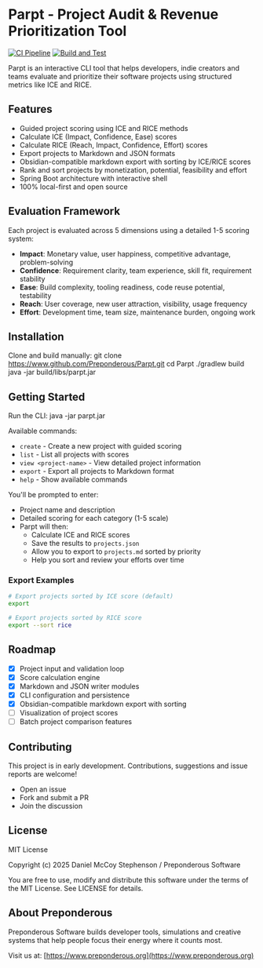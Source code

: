 # Parpt - Project Audit & Revenue Prioritization Tool

[![CI Pipeline](https://github.com/Stephenson-Software/Parpt/actions/workflows/ci.yml/badge.svg)](https://github.com/Stephenson-Software/Parpt/actions/workflows/ci.yml)
[![Build and Test](https://github.com/Stephenson-Software/Parpt/actions/workflows/build.yml/badge.svg)](https://github.com/Stephenson-Software/Parpt/actions/workflows/build.yml)

Parpt is an interactive CLI tool that helps developers, indie creators and teams evaluate and prioritize their software projects using structured metrics like ICE and RICE.

## Features
- Guided project scoring using ICE and RICE methods
- Calculate ICE (Impact, Confidence, Ease) scores
- Calculate RICE (Reach, Impact, Confidence, Effort) scores
- Export projects to Markdown and JSON formats
- Obsidian-compatible markdown export with sorting by ICE/RICE scores
- Rank and sort projects by monetization, potential, feasibility and effort
- Spring Boot architecture with interactive shell
- 100% local-first and open source

## Evaluation Framework
Each project is evaluated across 5 dimensions using a detailed 1-5 scoring system:
- **Impact**: Monetary value, user happiness, competitive advantage, problem-solving
- **Confidence**: Requirement clarity, team experience, skill fit, requirement stability
- **Ease**: Build complexity, tooling readiness, code reuse potential, testability
- **Reach**: User coverage, new user attraction, visibility, usage frequency
- **Effort**: Development time, team size, maintenance burden, ongoing work

## Installation
Clone and build manually:
git clone https://www.github.com/Preponderous/Parpt.git
cd Parpt
./gradlew build
java -jar build/libs/parpt.jar

## Getting Started
Run the CLI:
java -jar parpt.jar

Available commands:
- `create` - Create a new project with guided scoring
- `list` - List all projects with scores
- `view <project-name>` - View detailed project information
- `export` - Export all projects to Markdown format
- `help` - Show available commands

You'll be prompted to enter:
- Project name and description
- Detailed scoring for each category (1-5 scale)
- Parpt will then:
    - Calculate ICE and RICE scores
    - Save the results to `projects.json`
    - Allow you to export to `projects.md` sorted by priority
    - Help you sort and review your efforts over time

### Export Examples
```bash
# Export projects sorted by ICE score (default)
export

# Export projects sorted by RICE score
export --sort rice
```

## Roadmap
- [x] Project input and validation loop
- [x] Score calculation engine
- [x] Markdown and JSON writer modules
- [x] CLI configuration and persistence
- [x] Obsidian-compatible markdown export with sorting
- [ ] Visualization of project scores
- [ ] Batch project comparison features

## Contributing
This project is in early development. Contributions, suggestions and issue reports are welcome!

- Open an issue
- Fork and submit a PR
- Join the discussion

## License
MIT License

Copyright (c) 2025 Daniel McCoy Stephenson / Preponderous Software

You are free to use, modify and distribute this software under the terms of the MIT License. See LICENSE for details.

## About Preponderous
Preponderous Software builds developer tools, simulations and creative systems that help people focus their energy where it counts most.

Visit us at: [https://www.preponderous.org](https://www.preponderous.org)